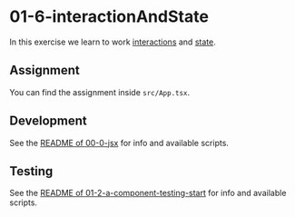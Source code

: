 # 01-6-interactionAndState

In this exercise we learn to work [interactions](https://react.dev/learn/adding-interactivity) and [state](https://react.dev/learn/managing-state).

## Assignment

You can find the assignment inside `src/App.tsx`.

## Development

See the [README of 00-0-jsx](../00-0-jsx/README.md#development) for info and available scripts.

## Testing

See the [README of 01-2-a-component-testing-start](../01-2-a-component-testing-start/README.md#testing) for info and available scripts.
